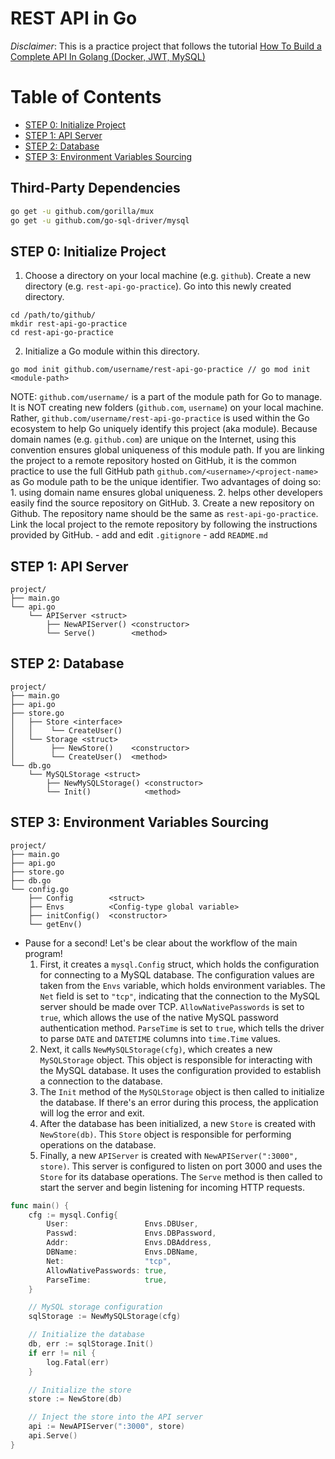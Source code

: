 # REST API in Go

*Disclaimer*: This is a practice project that follows the tutorial [How To Build a Complete API In Golang (Docker, JWT, MySQL)](https://www.youtube.com/watch?v=2JNUmzuBNV0&list=WL&index=10&t=432s&ab_channel=Tiago)

# Table of Contents
* [STEP 0: Initialize Project](#step-0-initialize-project)
* [STEP 1: API Server](#step-1-api-server)
* [STEP 2: Database](#step-2-database)
* [STEP 3: Environment Variables Sourcing](#step-3-environment-variables-sourcing)

## Third-Party Dependencies
```bash
go get -u github.com/gorilla/mux
go get -u github.com/go-sql-driver/mysql
```



## STEP 0: Initialize Project
1. Choose a directory on your local machine (e.g. `github`). Create a new directory (e.g. `rest-api-go-practice`). Go into this newly created directory.
```
cd /path/to/github/
mkdir rest-api-go-practice
cd rest-api-go-practice
```
2.  Initialize a Go module within this directory.
```
go mod init github.com/username/rest-api-go-practice // go mod init <module-path>
```
NOTE: `github.com/username/` is a part of the module path for Go to manage. It is NOT creating new folders (`github.com`, `username`) on your local machine. Rather, `github.com/username/rest-api-go-practice` is used within the Go ecosystem to help Go uniquely identify this project (aka module). Because domain names (e.g. `github.com`) are unique on the Internet, using this convention ensures global uniqueness of this module path. If you are linking the project to a remote repository hosted on GitHub, it is the common practice to use the full GitHub path `github.com/<username>/<project-name>` as Go module path to be the unique identifier. Two advantages of doing so: 1. using domain name ensures global uniqueness. 2. helps other developers easily find the source repository on GitHub. 
3. Create a new repository on Github. The repository name should be the same as `rest-api-go-practice`. Link the local project to the remote repository by following the instructions provided by GitHub.
    - add and edit `.gitignore`
    - add `README.md`

## STEP 1: API Server
```
project/
├── main.go
└── api.go
    └── APIServer <struct>
        ├── NewAPIServer() <constructor>
        └── Serve()        <method>
```
## STEP 2: Database
```
project/
├── main.go
├── api.go
├── store.go
│   ├── Store <interface>
│   │    └── CreateUser()
│   └── Storage <struct>
│        ├── NewStore()    <constructor>
│        └── CreateUser()  <method>
└── db.go
    └── MySQLStorage <struct>
        ├── NewMySQLStorage() <constructor>
        └── Init()            <method>
```
## STEP 3: Environment Variables Sourcing
```
project/
├── main.go
├── api.go
├── store.go
├── db.go
└── config.go
    ├── Config        <struct>
    ├── Envs          <Config-type global variable>
    ├── initConfig()  <constructor>
    └── getEnv()
```
- Pause for a second! Let's be clear about the workflow of the main program!
    1. First, it creates a `mysql.Config` struct, which holds the configuration for connecting to a MySQL database. The configuration values are taken from the `Envs` variable, which holds environment variables. The `Net` field is set to `"tcp"`, indicating that the connection to the MySQL server should be made over TCP. `AllowNativePasswords` is set to `true`, which allows the use of the native MySQL password authentication method. `ParseTime` is set to `true`, which tells the driver to parse `DATE` and `DATETIME` columns into `time.Time` values.
    2. Next, it calls `NewMySQLStorage(cfg)`, which creates a new `MySQLStorage` object. This object is responsible for interacting with the MySQL database. It uses the configuration provided to establish a connection to the database.
    3. The `Init` method of the `MySQLStorage` object is then called to initialize the database. If there's an error during this process, the application will log the error and exit.
    4. After the database has been initialized, a new `Store` is created with `NewStore(db)`. This `Store` object is responsible for performing operations on the database.
    5. Finally, a new `APIServer` is created with `NewAPIServer(":3000", store)`. This server is configured to listen on port 3000 and uses the `Store` for its database operations. The `Serve` method is then called to start the server and begin listening for incoming HTTP requests.
```go
func main() {
	cfg := mysql.Config{
		User:                 Envs.DBUser,
		Passwd:               Envs.DBPassword,
		Addr:                 Envs.DBAddress,
		DBName:               Envs.DBName,
		Net:                  "tcp",
		AllowNativePasswords: true,
		ParseTime:            true,
	}

	// MySQL storage configuration
	sqlStorage := NewMySQLStorage(cfg)

	// Initialize the database
	db, err := sqlStorage.Init()
	if err != nil {
		log.Fatal(err)
	}

	// Initialize the store
	store := NewStore(db)

	// Inject the store into the API server
	api := NewAPIServer(":3000", store)
	api.Serve()
}
```